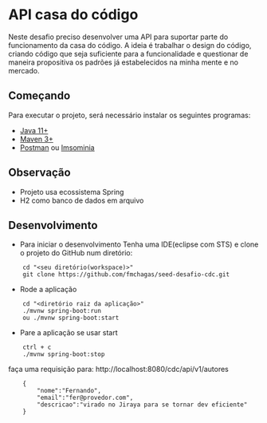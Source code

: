 # API casa do código
  Neste desafio preciso desenvolver uma API para suportar parte do funcionamento da casa do código.
  A ideia é trabalhar o design do código, criando código que seja suficiente para a funcionalidade e questionar de maneira propositiva os padrões já estabelecidos na minha mente e no mercado.

## Começando
Para executar o projeto, será necessário instalar os seguintes programas:

- [Java 11+](https://openjdk.java.net/projects/jdk/11/)
- [Maven 3+](https://maven.apache.org/download.cgi)
- [Postman](https://www.postman.com/downloads/) ou [Imsominia](https://insomnia.rest/download)

## Observação
* Projeto usa ecossistema Spring
* H2 como banco de dados em arquivo

## Desenvolvimento

* Para iniciar o desenvolvimento Tenha uma IDE(eclipse com STS) e clone o projeto do GitHub num diretório:

```shell
	cd "<seu diretório(workspace)>"
	git clone https://github.com/fmchagas/seed-desafio-cdc.git
```

* Rode a aplicação

```shell
	cd "<diretório raiz da aplicação>"
    ./mvnw spring-boot:run
    ou ./mvnw spring-boot:start
```

* Pare a aplicação se usar start

```shell
    ctrl + c
    ./mvnw spring-boot:stop
```

faça uma requisição para:
http://localhost:8080/cdc/api/v1/autores

```shell
	{
		"nome":"Fernando",
		"email":"fer@provedor.com",
		"descricao":"virado no Jiraya para se tornar dev eficiente"
	}
```

